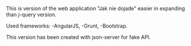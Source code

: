 This is version of the web application "Jak nie dojade" easier in expanding than j-query version.

Used frameworks:
-AngularJS,
-Grunt,
-Bootstrap.

This version has been created with json-server for fake API.
